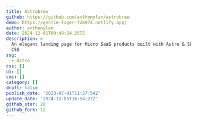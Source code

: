 ```yaml
---
title: Astrobrew
github: https://github.com/anthonylan/astrobrew
demo: https://gentle-liger-f28974.netlify.app/
author: anthonylan
date: 2024-12-01T09:49:24.257Z
description: >-
  An elegant landing page for Micro SaaS products built with Astro & Skeleton
  CSS
ssg:
  - Astro
css: []
ui: []
cms: []
category: []
draft: false
publish_date: '2023-07-01T11:27:54Z'
update_date: '2024-12-05T16:54:27Z'
github_star: 28
github_fork: 12
---
```

